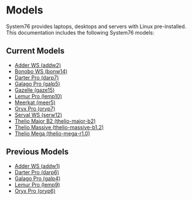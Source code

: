 # Models

System76 provides laptops, desktops and servers with Linux pre-installed.
This documentation includes the following System76 models:

## Current Models

- [Adder WS (addw2)](addw2/README.md)
- [Bonobo WS (bonw14)](bonw14/README.md)
- [Darter Pro (darp7)](darp7/README.md)
- [Galago Pro (galp5)](galp5/README.md)
- [Gazelle (gaze15)](gaze15/README.md)
- [Lemur Pro (lemp10)](lemp10/README.md)
- [Meerkat (meer5)](meer5/README.md)
- [Oryx Pro (oryp7)](oryp7/README.md)
- [Serval WS (serw12)](serw12/README.md)
- [Thelio Major B2 (thelio-major-b2)](thelio-major-b2/service-manual.md)
- [Thelio Massive (thelio-massive-b1.2)](thelio-massive-b1.2/README.md)
- [Thelio Mega (thelio-mega-r1.0)](thelio-mega-r1.0/README.md)

## Previous Models

- [Adder WS (addw1)](addw1/README.md)
- [Darter Pro (darp6)](darp6/README.md)
- [Galago Pro (galp4)](galp4/README.md)
- [Lemur Pro (lemp9)](lemp9/README.md)
- [Oryx Pro (oryp6)](oryp6/README.md)
